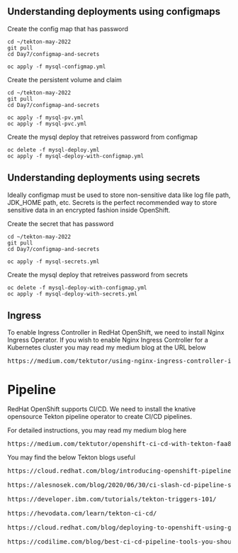 ## Understanding deployments using configmaps

Create the config map that has password
```
cd ~/tekton-may-2022
git pull
cd Day7/configmap-and-secrets

oc apply -f mysql-configmap.yml 
```

Create the persistent volume and claim
```
cd ~/tekton-may-2022
git pull
cd Day7/configmap-and-secrets

oc apply -f mysql-pv.yml 
oc apply -f mysql-pvc.yml 
```

Create the mysql deploy that retreives password from configmap
```
oc delete -f mysql-deploy.yml
oc apply -f mysql-deploy-with-configmap.yml
```

## Understanding deployments using secrets 

Ideally configmap must be used to store non-sensitive data like log file path, JDK_HOME path, etc. Secrets is the perfect
recommended way to store sensitive data in an encrypted fashion inside OpenShift.

Create the secret that has password
```
cd ~/tekton-may-2022
git pull
cd Day7/configmap-and-secrets

oc apply -f mysql-secrets.yml 
```

Create the mysql deploy that retreives password from secrets 
```
oc delete -f mysql-deploy-with-configmap.yml
oc apply -f mysql-deploy-with-secrets.yml
```

## Ingress

To enable Ingress Controller in RedHat OpenShift, we need to install Nginx Ingress Operator.  If you wish to enable Nginx Ingress Controller for a Kubernetes cluster you may read my medium blog at the URL below
<pre>
https://medium.com/tektutor/using-nginx-ingress-controller-in-kubernetes-bare-metal-setup-890eb4e7772
</pre>


# Pipeline

RedHat OpenShift supports CI/CD.  We need to install the knative opensource Tekton pipeline operator to create CI/CD pipelines.

For detailed instructions, you may read my medium blog here
<pre>
https://medium.com/tektutor/openshift-ci-cd-with-tekton-faa88ba45656
</pre>

You may find the below Tekton blogs useful
<pre>
https://cloud.redhat.com/blog/introducing-openshift-pipelines

https://alesnosek.com/blog/2020/06/30/ci-slash-cd-pipeline-spanning-multiple-openshift-clusters/

https://developer.ibm.com/tutorials/tekton-triggers-101/

https://hevodata.com/learn/tekton-ci-cd/

https://cloud.redhat.com/blog/deploying-to-openshift-using-github-actions

https://codilime.com/blog/best-ci-cd-pipeline-tools-you-should-know/

</pre>


